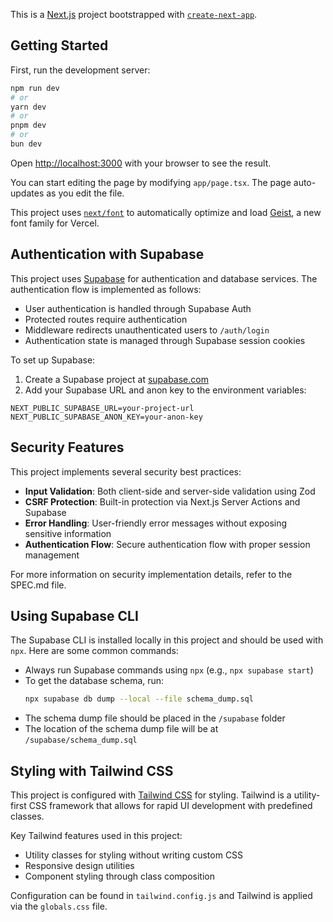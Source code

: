This is a [Next.js](https://nextjs.org) project bootstrapped with [`create-next-app`](https://nextjs.org/docs/app/api-reference/cli/create-next-app).

## Getting Started

First, run the development server:

```bash
npm run dev
# or
yarn dev
# or
pnpm dev
# or
bun dev
```

Open [http://localhost:3000](http://localhost:3000) with your browser to see the result.

You can start editing the page by modifying `app/page.tsx`. The page auto-updates as you edit the file.

This project uses [`next/font`](https://nextjs.org/docs/app/building-your-application/optimizing/fonts) to automatically optimize and load [Geist](https://vercel.com/font), a new font family for Vercel.

## Authentication with Supabase

This project uses [Supabase](https://supabase.io) for authentication and database services. The authentication flow is implemented as follows:

- User authentication is handled through Supabase Auth
- Protected routes require authentication
- Middleware redirects unauthenticated users to `/auth/login`
- Authentication state is managed through Supabase session cookies

To set up Supabase:

1. Create a Supabase project at [supabase.com](https://supabase.com)
2. Add your Supabase URL and anon key to the environment variables:

```
NEXT_PUBLIC_SUPABASE_URL=your-project-url
NEXT_PUBLIC_SUPABASE_ANON_KEY=your-anon-key
```

## Security Features

This project implements several security best practices:

- **Input Validation**: Both client-side and server-side validation using Zod
- **CSRF Protection**: Built-in protection via Next.js Server Actions and Supabase
- **Error Handling**: User-friendly error messages without exposing sensitive information
- **Authentication Flow**: Secure authentication flow with proper session management

For more information on security implementation details, refer to the SPEC.md file.

## Using Supabase CLI

The Supabase CLI is installed locally in this project and should be used with `npx`. Here are some common commands:

* Always run Supabase commands using `npx` (e.g., `npx supabase start`)
* To get the database schema, run:
  ```bash
  npx supabase db dump --local --file schema_dump.sql
  ```
* The schema dump file should be placed in the `/supabase` folder
* The location of the schema dump file will be at `/supabase/schema_dump.sql`

## Styling with Tailwind CSS

This project is configured with [Tailwind CSS](https://tailwindcss.com) for styling. Tailwind is a utility-first CSS framework that allows for rapid UI development with predefined classes.

Key Tailwind features used in this project:
- Utility classes for styling without writing custom CSS
- Responsive design utilities
- Component styling through class composition

Configuration can be found in `tailwind.config.js` and Tailwind is applied via the `globals.css` file.
